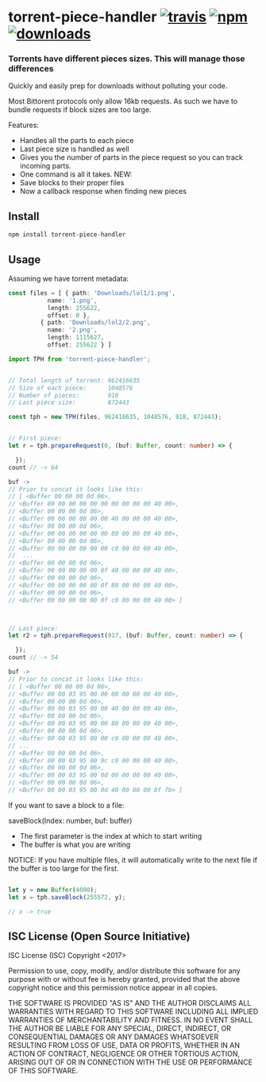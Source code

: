 # torrent-piece-handler [![travis][travis-image]][travis-url] [![npm][npm-image]][npm-url] [![downloads][downloads-image]][downloads-url]

[travis-image]: https://travis-ci.org/CraigglesO/torrent-piece-handler.svg?branch=master
[travis-url]: https://travis-ci.org/oconnorct1/torrent-piece-handler
[npm-image]: https://img.shields.io/npm/v/torrent-piece-handler.svg
[npm-url]: https://npmjs.org/package/torrent-piece-handler
[downloads-image]: https://img.shields.io/npm/dm/torrent-piece-handler.svg
[downloads-url]: https://npmjs.org/package/torrent-piece-handler

### Torrents have different pieces sizes. This will manage those differences

Quickly and easily prep for downloads without polluting your code.

Most Bittorent protocols only allow 16kb requests. As such we have to bundle requests if block sizes are too large.

Features:
* Handles all the parts to each piece
* Last piece size is handled as well
* Gives you the number of parts in the piece request so you can track incoming parts.
* One command is all it takes.
NEW:
* Save blocks to their proper files
* Now a callback response when finding new pieces

## Install

``` typescript
npm install torrent-piece-handler
```

## Usage

Assuming we have torrent metadata:
``` typescript
const files = [ { path: 'Downloads/lol1/1.png',
           name: '1.png',
           length: 255622,
           offset: 0 },
         { path: 'Downloads/lol2/2.png',
           name: '2.png',
           length: 1115627,
           offset: 255622 } ]
```


``` typescript
import TPH from 'torrent-piece-handler';


// Total length of torrent: 962416635
// Size of each piece:      1048576
// Number of pieces:        918
// Last piece size:         872443

const tph = new TPH(files, 962416635, 1048576, 918, 872443);


// First piece:
let r = tph.prepareRequest(0, (buf: Buffer, count: number) => {

  });
count // -> 64

buf ->
// Prior to concat it looks like this:
// [ <Buffer 00 00 00 0d 06>,
// <Buffer 00 00 00 00 00 00 00 00 00 00 40 00>,
// <Buffer 00 00 00 0d 06>,
// <Buffer 00 00 00 00 00 00 40 00 00 00 40 00>,
// <Buffer 00 00 00 0d 06>,
// <Buffer 00 00 00 00 00 00 80 00 00 00 40 00>,
// <Buffer 00 00 00 0d 06>,
// <Buffer 00 00 00 00 00 00 c0 00 00 00 40 00>,
//  ...
// <Buffer 00 00 00 0d 06>,
// <Buffer 00 00 00 00 00 0f 40 00 00 00 40 00>,
// <Buffer 00 00 00 0d 06>,
// <Buffer 00 00 00 00 00 0f 80 00 00 00 40 00>,
// <Buffer 00 00 00 0d 06>,
// <Buffer 00 00 00 00 00 0f c0 00 00 00 40 00> ]



// Last piece:
let r2 = tph.prepareRequest(917, (buf: Buffer, count: number) => {

  });
count // -> 54

buf ->
// Prior to concat it looks like this:
// [ <Buffer 00 00 00 0d 06>,
// <Buffer 00 00 03 95 00 00 00 00 00 00 40 00>,
// <Buffer 00 00 00 0d 06>,
// <Buffer 00 00 03 95 00 00 40 00 00 00 40 00>,
// <Buffer 00 00 00 0d 06>,
// <Buffer 00 00 03 95 00 00 80 00 00 00 40 00>,
// <Buffer 00 00 00 0d 06>,
// <Buffer 00 00 03 95 00 00 c0 00 00 00 40 00>,
// ...
// <Buffer 00 00 00 0d 06>,
// <Buffer 00 00 03 95 00 0c c0 00 00 00 40 00>,
// <Buffer 00 00 00 0d 06>,
// <Buffer 00 00 03 95 00 0d 00 00 00 00 40 00>,
// <Buffer 00 00 00 0d 06>,
// <Buffer 00 00 03 95 00 0d 40 00 00 00 0f fb> ]

```


If you want to save a block to a file:

saveBlock(Index: number, buf: buffer)
  * The first parameter is the index at which to start writing
  * The buffer is what you are writing

NOTICE:
If you have multiple files, it will automatically write to the next file if the buffer is too large for the first.

``` typescript

let y = new Buffer(4000);
let x = tph.saveBlock(255572, y);

// x -> true
```

## ISC License (Open Source Initiative)

ISC License (ISC)
Copyright <2017> <Craig OConnor>

Permission to use, copy, modify, and/or distribute this software for any purpose with or without fee is hereby granted, provided that the above copyright notice and this permission notice appear in all copies.

THE SOFTWARE IS PROVIDED "AS IS" AND THE AUTHOR DISCLAIMS ALL WARRANTIES WITH REGARD TO THIS SOFTWARE INCLUDING ALL IMPLIED WARRANTIES OF MERCHANTABILITY AND FITNESS. IN NO EVENT SHALL THE AUTHOR BE LIABLE FOR ANY SPECIAL, DIRECT, INDIRECT, OR CONSEQUENTIAL DAMAGES OR ANY DAMAGES WHATSOEVER RESULTING FROM LOSS OF USE, DATA OR PROFITS, WHETHER IN AN ACTION OF CONTRACT, NEGLIGENCE OR OTHER TORTIOUS ACTION, ARISING OUT OF OR IN CONNECTION WITH THE USE OR PERFORMANCE OF THIS SOFTWARE.
